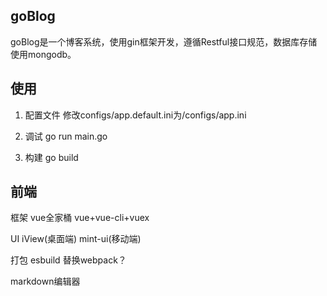 ## goBlog

goBlog是一个博客系统，使用gin框架开发，遵循Restful接口规范，数据库存储使用mongodb。



## 使用
1. 配置文件 修改configs/app.default.ini为/configs/app.ini

2. 调试  go run main.go

3. 构建  go build



## 前端 

框架 vue全家桶 vue+vue-cli+vuex

UI iView(桌面端) mint-ui(移动端)

打包 esbuild 替换webpack？

markdown编辑器